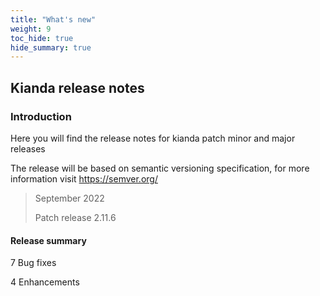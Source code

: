```yaml
---
title: "What's new"
weight: 9
toc_hide: true
hide_summary: true
---
```




## Kianda release notes

### Introduction

Here you will find the release notes for kianda patch minor and major releases 

The release will be based on semantic versioning specification, for more information visit https://semver.org/

> September 2022
>
> Patch release 2.11.6

#### Release summary

  7 Bug fixes         <i class="fa fa-wrench" style="color:lightgray"></i>

4 Enhancements  <i class="fa fa-star" style="color:orange"></i> &nbsp; 

